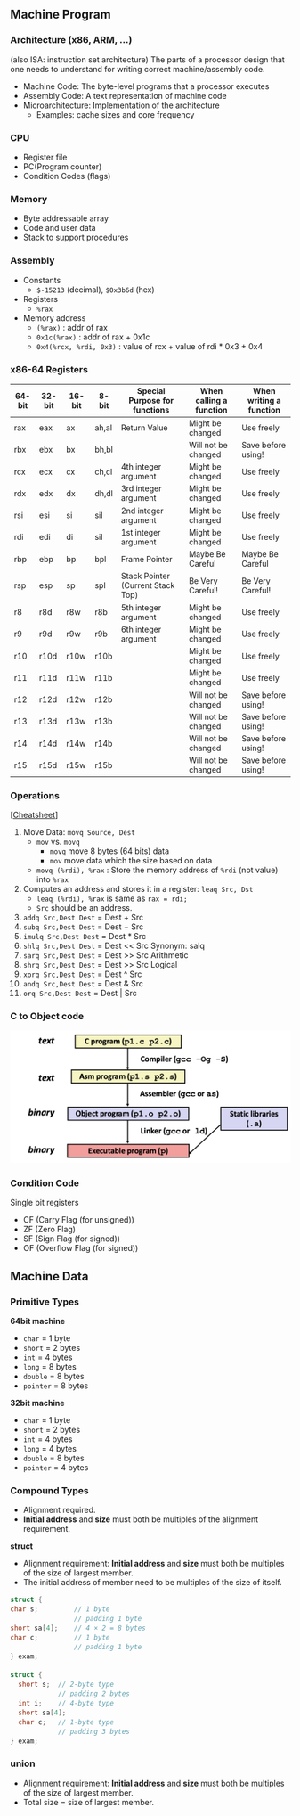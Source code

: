 ## Machine Program

### Architecture (x86, ARM, …)

(also ISA: instruction set architecture) The parts of a processor design that one needs to understand for writing correct machine/assembly code.

- Machine Code: The byte-level programs that a processor executes
- Assembly Code: A text representation of machine code
- Microarchitecture: Implementation of the architecture
    - Examples: cache sizes and core frequency

### CPU

- Register file
- PC(Program counter)
- Condition Codes (flags)

### Memory

- Byte addressable array
- Code and user data
- Stack to support procedures

### Assembly

- Constants
    - `$-15213` (decimal), `$0x3b6d` (hex)
- Registers
    - `%rax`
- Memory address
    - `(%rax)` : addr of rax
    - `0x1c(%rax)` : addr of rax + 0x1c
    - `0x4(%rcx, %rdi, 0x3)` : value of rcx + value of rdi * 0x3 + 0x4

### x86-64 Registers

| 64-bit | 32-bit | 16-bit | 8-bit | Special Purpose for functions | When calling a function | When writing a function |
| --- | --- | --- | --- | --- | --- | --- |
| rax | eax | ax | ah,al | Return Value | Might be changed | Use freely |
| rbx | ebx | bx | bh,bl |  | Will not be changed | Save before using! |
| rcx | ecx | cx | ch,cl | 4th integer argument | Might be changed | Use freely |
| rdx | edx | dx | dh,dl | 3rd integer argument | Might be changed | Use freely |
| rsi | esi | si | sil | 2nd integer argument | Might be changed | Use freely |
| rdi | edi | di | sil | 1st integer argument | Might be changed | Use freely |
| rbp | ebp | bp | bpl | Frame Pointer | Maybe Be Careful | Maybe Be Careful |
| rsp | esp | sp | spl | Stack Pointer (Current Stack Top) | Be Very Careful! | Be Very Careful! |
| r8 | r8d | r8w | r8b | 5th integer argument | Might be changed | Use freely |
| r9 | r9d | r9w | r9b | 6th integer argument | Might be changed | Use freely |
| r10 | r10d | r10w | r10b |  | Might be changed | Use freely |
| r11 | r11d | r11w | r11b |  | Might be changed | Use freely |
| r12 | r12d | r12w | r12b |  | Will not be changed | Save before using! |
| r13 | r13d | r13w | r13b |  | Will not be changed | Save before using! |
| r14 | r14d | r14w | r14b |  | Will not be changed | Save before using! |
| r15 | r15d | r15w | r15b |  | Will not be changed | Save before using! |

### Operations

[[Cheatsheet](https://www.cs.cmu.edu/afs/cs/academic/class/15213-s20/www/recitations/x86-cheat-sheet.pdf)]

1. Move Data: `movq Source, Dest` 
    - `mov`  vs. `movq`
        - `movq` move 8 bytes (64 bits) data
        - `mov` move data which the size based on data
    - `movq (%rdi), %rax` : Store the memory address of `%rdi` (not value) into `%rax`
2. Computes an address and stores it in a register: `leaq Src, Dst` 
    - `leaq (%rdi), %rax` is same as `rax = rdi;`
    - `Src`  should be an address.
3. `addq Src,Dest Dest` = Dest + Src
4. `subq Src,Dest Dest` = Dest − Src
5. `imulq Src,Dest Dest` = Dest * Src
6. `shlq Src,Dest Dest` = Dest << Src Synonym: salq
7. `sarq Src,Dest Dest` = Dest >> Src Arithmetic
8. `shrq Src,Dest Dest` = Dest >> Src Logical
9. `xorq Src,Dest Dest` = Dest ^ Src
10. `andq Src,Dest Dest` = Dest & Src
11. `orq Src,Dest Dest` = Dest | Src

### C to Object code

![c-to-object-code](/machine-program-data/images/c_to_object_code.png)

### Condition Code

Single bit registers

- CF (Carry Flag (for unsigned))
- ZF (Zero Flag)
- SF (Sign Flag (for signed))
- OF (Overflow Flag (for signed))

## Machine Data

### Primitive Types

**64bit machine**

- `char` = 1 byte
- `short` = 2 bytes
- `int` = 4 bytes
- `long` = 8 bytes
- `double` = 8 bytes
- `pointer` = 8 bytes

**32bit machine**

- `char` = 1 byte
- `short` = 2 bytes
- `int` = 4 bytes
- `long` = 4 bytes
- `double` = 8 bytes
- `pointer` = 4 bytes

### Compound Types

- Alignment required.
- **Initial address** and **size** must both be multiples of the alignment requirement.

**struct**

- Alignment requirement: **Initial address** and **size** must both be multiples of the size of largest member.
- The initial address of member need to be multiples of the size of itself.
```c
struct {
char s;         // 1 byte
			    // padding 1 byte
short sa[4];    // 4 × 2 = 8 bytes
char c;         // 1 byte
                // padding 1 byte
} exam;

struct {
  short s;  // 2-byte type
            // padding 2 bytes
  int i;    // 4-byte type
  short sa[4];
  char c;   // 1-byte type
            // padding 3 bytes
} exam;
```
### union

- Alignment requirement: **Initial address** and **size** must both be multiples of the size of largest member.
- Total size = size of largest member.